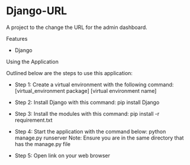 # Django-URL
A project to the change the URL for the admin dashboard.

Features
- Django

Using the Application

Outlined below are the steps to use this application:

- Step 1: Create a virtual environment with the following command:
[virtual_environment package] [virtual environment name]


- Step 2: Install Django with this command:
pip install Django


- Step 3: Install the modules with this command:
pip install -r requirement.txt


- Step 4: Start the application with the command below:
python manage.py runserver
Note: Ensure you are in the same directory that has the manage.py file


- Step 5: Open link on your web browser
